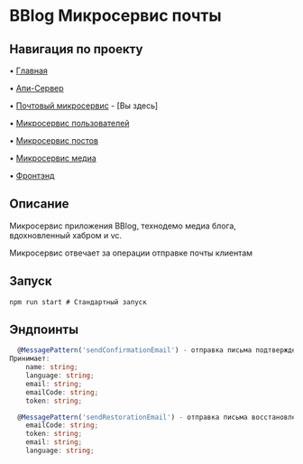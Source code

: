 # BBlog Микросервис почты

## Навигация по проекту
• [Главная](https://github.com/Avangardio/blog/tree/master)

• [Апи-Сервер](https://github.com/Avangardio/blog/tree/master/nestjs/entrance)

• [Почтовый микросервис](https://github.com/Avangardio/blog/tree/master/nestjs/mailMicroservice) - [Вы здесь]

• [Микросервис пользователей](https://github.com/Avangardio/blog/tree/master/nestjs/authMicroservice)

• [Микросервис постов](https://github.com/Avangardio/blog/tree/master/nestjs/postsMicroservice)

• [Микросервис медиа](https://github.com/Avangardio/blog/tree/master/nestjs/mediaMicroservice)

• [Фронтэнд](https://github.com/Avangardio/blog/tree/master/blog-f)


## Описание
Микросервис приложения BBlog, технодемо медиа блога, вдохновленный хабром и vc.

Микросервис отвечает за операции отправке почты клиентам

## Запуск
```
npm run start # Стандартный запуск
```

## Эндпоинты
```typescript
  @MessagePattern('sendConfirmationEmail') - отправка письма подтверждения
Принимает:
    name: string;
    language: string;
    email: string;
    emailCode: string;
    token: string;

  @MessagePattern('sendRestorationEmail') - отправка письма восстановления
    emailCode: string;
    token: string;
    email: string;
    language: string;
```
